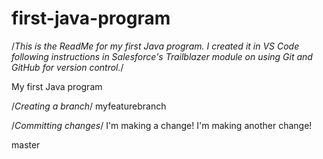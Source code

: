 # first-java-program
/*This is the ReadMe for my first Java program. I created it in VS Code following instructions in Salesforce's Trailblazer module on using Git and GitHub for version control.*/

My first Java program

/*Creating a branch*/
myfeaturebranch

/*Committing changes*/
I'm making a change!
I'm making another change!

master

